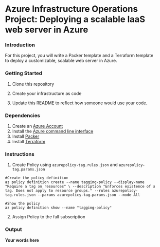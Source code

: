 # Azure Infrastructure Operations Project: Deploying a scalable IaaS web server in Azure

### Introduction
For this project, you will write a Packer template and a Terraform template to deploy a customizable, scalable web server in Azure.

### Getting Started
1. Clone this repository

2. Create your infrastructure as code

3. Update this README to reflect how someone would use your code.

### Dependencies
1. Create an [Azure Account](https://portal.azure.com) 
2. Install the [Azure command line interface](https://docs.microsoft.com/en-us/cli/azure/install-azure-cli?view=azure-cli-latest)
3. Install [Packer](https://www.packer.io/downloads)
4. Install [Terraform](https://www.terraform.io/downloads.html)

### Instructions
1. Create Policy using `azurepolicy-tag.rules.json` and `azurepolicy-tag.params.json` 

```
#Create the policy definition
az policy definition create --name tagging-policy --display-name "Require a tag on resources" \ --description "Enforces existence of a tag. Does not apply to resource groups." --rules azurepolicy-tag.rules.json --params azurepolicy-tag.params.json --mode All

#Show the policy
az policy definition show --name "tagging-policy"

```

2. Assign Policy to the full subscription


### Output
**Your words here**

